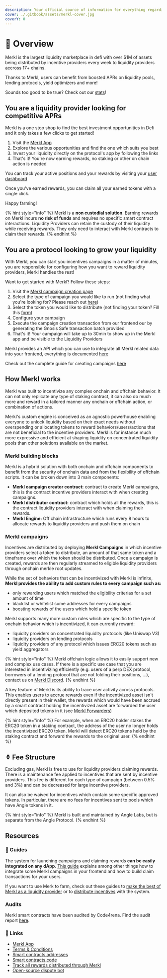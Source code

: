 ```yaml
---
description: Your official source of information for everything regarding the Merkl platform.
cover: ./.gitbook/assets/merkl-cover.jpg
coverY: 0
---
```


# 🥨 Overview

Merkl is the largest liquidity marketplace in defi with over $1M of assets being distributed by incentive providers every week to liquidity providers accross 17+ chains.

Thanks to Merkl, users can benefit from boosted APRs on liquidity pools, lending protocols, yield optimizers and more!

Sounds too good to be true? Check out our [stats](https://app.merkl.xyz/stats)!

## You are a liquidity provider looking for competitive APRs

Merkl is a one stop shop to find the best investment opportunities in Defi and it only takes a few clicks to get started!

1. Visit the [Merkl App](https://app.merkl.xyz/)
2. Explore the various opportunities and find the one which suits you best
3. Invest your liquidity directly on the protocol's app by following the links
4. That's it! You're now earning rewards, no staking or other on chain action is needed

You can track your active positions and your rewards by visiting your [user dashboard](https://beta.merkl.xyz/user/)

Once you've earned rewards, you can claim all your earned tokens with a single click.

Happy farming!

{% hint style="info" %}
Merkl is a **non custodial solution**. Earning rewards on Merkl incurs **no risk of funds** and requires no specific smart contract interactions. Liquidity Providers can retain the custody of their liquidity while receiving rewards. They only need to interact with Merkl contracts to claim their rewards.
{% endhint %}

## You are a protocol looking to grow your liquidity

With Merkl, you can start you incentives campaigns in a matter of minutes, you are responsible for configuring how you want to reward liquidity providers, Merkl handles the rest!

Want to get started with Merkl? Follow these steps:

1. Visit the [Merkl campaign creation page](https://app.merkl.xyz/create)
2. Select the type of campaign you would like to run (not finding what you're looking for? Please reach out [here]())
3. Select the token you would like to distribute (not finding your token? Fill this [form](https://tally.so/forms/3y2bqx))
4. Configure your campaign
5. Execute the campaign creation transaction from our frontend our by generating the Gnosis Safe transaction batch provided
6. That's it! Your campaign will take up to 30min to show up in the Merkl app and be visible to the Liquidity Providers

Merkl provides an API which you can use to integrate all Merkl related data into your frontend, everything is documented [here](distribute/integrate/integration-guide.md)

Check out the complete guide for creating campaigns [here](./distribute/README.md)

## How Merkl works

Merkl was built to incentivize any complex onchain and offchain behavior. It can not only replicate any type of staking contract, it can also do much more and reward in a tailored manner any onchain or offchain action, or combination of actions.

Merkl's custom engine is conceived as an agnostic powerhouse enabling everyone to unlock liquidity based on their exact needs without overspending or allocating tokens to reward behaviors/users/actions that are not beneficial to the incentive providers. Merkl is for instance much more expressive and efficient at shaping liquidity on concentrated liquidity pools than other solutions available on the market.

### Merkl building blocks

Merkl is a hybrid solution with both onchain and offchain components to benefit from the security of onchain data and from the flexibility of offchain scripts. It can be broken down into 3 main components:

- **Merkl campaign creator contract:** contract to create Merkl campaigns, this is the contract incentive providers interact with when creating campaigns.
- **Merkl distributor contract:** contract which holds all the rewards, this is the contract liquidity providers interact with when claiming their rewards.
- **Merkl Engine:** Off chain infrastructure which runs every 8 hours to allocate rewards to liquidity providers and push them on chain

### Merkl campaigns

Incentives are distributed by deploying **Merkl Campaigns** in which incentive providers select a token to distribute, an amount of that same token and a timeframe over which the token should be distributed. Once a campaign is created, rewards are then regularly streamed to eligible liquidity providers through onchain merkle root updates.

While the set of behaviors that can be incentivized with Merkl is infinite, **Merkl provides the ability to add custom rules to every campaign such as:**

- only rewarding users which matched the eligibility criterias for a set amount of time
- blacklist or whitelist some addresses for every campaigns
- boosting rewards of the users which hold a specific token

Merkl supports many more custom rules which are specific to the type of onchain behavior which is incentivized, it can currently reward:

- liquidity providers on concentrated liquidity protocols (like Uniswap V3)
- liquidity providers on lending protocols
- liquidity providers of any protocol which issues ERC20 tokens such as yield aggregators

{% hint style="info" %}
Merkl offchain logic allows it to easily support new and complex use cases. If there is a specific use case that you are interested in incentivizing efficiently (e.g. users of a perp DEX protocol, borrowers of a lending protocol that are not folding their positions, ...), contact us on [Merkl Discord](https://discord.gg/jnYfrGxDbe).
{% endhint %}

A key feature of Merkl is its ability to trace user activity across protocols. This enables users to accrue rewards even if the incentivized asset isn't directly present in their wallet, the rewards which would have been accrued by a smart contract holding the incentivized asset are forwarded the user which deposited tokens in it (see [Merkl Forwarders](merkl-mechanism#merkl-forwarders))

{% hint style="info" %}
For example, when an ERC20 holder stakes the ERC20 token in a staking contract, the address of the user no longer holds the incentivized ERC20 token. Merkl will detect ERC20 tokens held by the staking contract and forward the rewards to the original user.
{% endhint %}

## ⚱️ Fee Structure

Excluding gas, Merkl is free to use for liquidity providers claiming rewards. There is a maintenance fee applied to incentives that are sent by incentive providers. This fee is different for each type of campaign (between 0.5% and 3%) and can be decreased for large incentive providers.

It can also be waived for incentives which contain some specific approved tokens. In particular, there are no fees for incentives sent to pools which have Angle tokens in it.

{% hint style="info" %}
Merkl is built and maintained by Angle Labs, but is separate from the Angle Protocol.
{% endhint %}

## Resources

### 📖 Guides

The system for launching campaigns and claiming rewards **can be easily integrated on any dApp**. [This guide](./distribute/integrate/integration-guide.md) explains among other things how to integrate some Merkl campaigns in your frontend and how to build claim transactions for your users.

If you want to use Merk to farm, check out these guides to [make the best of Merkl as a liquidity provider](./earn/README.md) or to [distribute incentives](./distribute/README.md) with the system.

### Audits

Merkl smart contracts have been audited by Code4rena. Find the audit report [here](https://code4rena.com/reports/2023-06-angle).

### 🔗 Links

- [Merkl App](https://app.merkl.xyz)
- [Terms & Conditions](./distribute/incentivizor-tc.md)
- [Smart contracts addresses](./addresses.md)
- [Smart contracts code](https://github.com/AngleProtocol/merkl-contracts)
- [Track all rewards distributed through Merkl](https://rewards.merkl.xyz/)
- [Open-source dispute bot](https://github.com/AngleProtocol/merkl-dispute)
